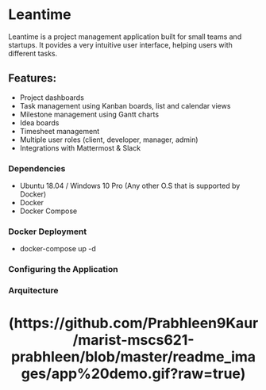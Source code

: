 

<h1 align="left" style="border-bottom: none;">Leantime</h1>

Leantime is a project management application built for small  teams and startups. 
It povides a very intuitive user interface, helping users with different tasks.


## Features: ##


* Project dashboards
* Task management using Kanban boards, list and calendar views
* Milestone management using Gantt charts
* Idea boards  
* Timesheet management
* Multiple user roles (client, developer, manager, admin)
* Integrations with Mattermost & Slack

### Dependencies ###

- Ubuntu 18.04 / Windows 10 Pro (Any other O.S  that is supported by Docker)
- Docker
- Docker Compose

### Docker Deployment ###

- docker-compose up -d


### Configuring the Application ###


### Arquitecture ###
<h1 align="center" style="border-bottom: none;">
(https://github.com/Prabhleen9Kaur/marist-mscs621-prabhleen/blob/master/readme_images/app%20demo.gif?raw=true)</h1>